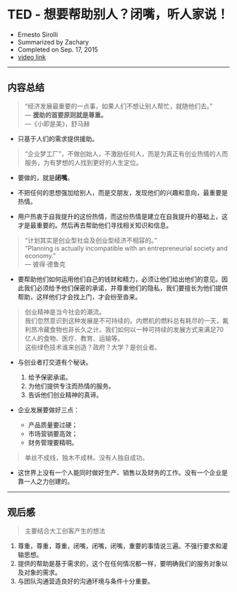 # TED - 想要帮助别人？闭嘴，听人家说！  

- Ernesto Sirolli   
- Summarized by Zachary 
- Completed on Sep. 17, 2015
- [video link](http://v.youku.com/v_show/id_XNzkzNDE4Njg0.html?from=y1.2-2.4.15)

---     

## 内容总结  
> “经济发展最重要的一点事，如果人们不想让别人帮忙，就随他们去。”      
> — **援助的首要原则就是尊重。**  
> —《小即是美》，舒马赫

- 只基于人们的需求提供援助。   
  
> “企业梦工厂”，不做创始人，不激励任何人，而是为真正有创业热情的人而服务，为有梦想的人找到更好的人生定位。  

- 要做的，就是**闭嘴**。 

- 不把任何的思想强加给别人，而是交朋友，发现他们的兴趣和意向，最重要是热情。 
- 用户热衷于自我提升的这份热情，而这份热情是建立在自我提升的基础上，这才是最重要的。然后再去帮助他们寻找相关知识和信息。

> “计划其实是创业型社会及创业型经济不相容的。”    
> "Planning is actually incompatible with an entrepreneurial society and economy."  
> — 彼得·德鲁克  

- 要帮助他们如何运用他们自己的钱财和精力，必须让他们给出他们的意见。因此我们必须给予他们保密的承诺，并尊重他们的隐私，我们要擅长为他们提供帮助，这样他们才会找上门，才会纷至沓来。  

> 创业精神是当今社会的潮流。     
> 我们忽然意识到这种发展是不可持续的。内燃机的燃料总有耗尽的一天，氟利昂冷藏食物也非长久之计。我们如何以一种可持续的发展方式来满足70亿人的食物、医疗、教育、运输等。     
> 这些绿色技术谁来创造？政府？大学？是创业者。    

- 与创业者打交道有个秘诀。  
    1. 给予保密承诺。 
    2. 为他们提供专注而热情的服务。   
    3. 告诉他们创业精神的真谛。 

- 企业发展要做好三点：
    - 产品质量要过硬；  
    - 市场营销要高效；  
    - 财务管理要精明。  

> 单丝不成线，独木不成林。没有人独自成功。

- 这世界上没有一个人能同时做好生产、销售以及财务的工作。没有一个企业是靠一人之力创建的。    
          
---     

## 观后感
> 主要结合大工创客产生的想法  

1. 尊重，尊重，尊重，闭嘴，闭嘴，闭嘴，重要的事情说三遍。不强行要求和灌输思想。   
2. 提供的帮助是基于需求的，这个在任何情况都一样，要明确我们的服务对象以及对象的需求。    
3. 与团队沟通营造良好的沟通环境与条件十分重要。



